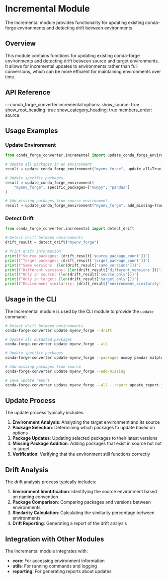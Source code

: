 # Incremental Module

The Incremental module provides functionality for updating existing conda-forge environments and detecting drift between environments.

## Overview

This module contains functions for updating existing conda-forge environments and detecting drift between source and target environments. It allows for incremental updates to environments rather than full conversions, which can be more efficient for maintaining environments over time.

## API Reference

::: conda_forge_converter.incremental
options:
show_source: true
show_root_heading: true
show_category_heading: true
members_order: source

## Usage Examples

### Update Environment

```python
from conda_forge_converter.incremental import update_conda_forge_environment

# Update all packages in an environment
result = update_conda_forge_environment("myenv_forge", update_all=True)

# Update specific packages
result = update_conda_forge_environment(
    "myenv_forge", specific_packages=["numpy", "pandas"]
)

# Add missing packages from source environment
result = update_conda_forge_environment("myenv_forge", add_missing=True)
```

### Detect Drift

```python
from conda_forge_converter.incremental import detect_drift

# Detect drift between environments
drift_result = detect_drift("myenv_forge")

# Print drift information
print(f"Source packages: {drift_result['source_package_count']}")
print(f"Target packages: {drift_result['target_package_count']}")
print(f"Same versions: {len(drift_result['same_versions'])}")
print(f"Different versions: {len(drift_result['different_versions'])}")
print(f"Only in source: {len(drift_result['source_only'])}")
print(f"Only in target: {len(drift_result['target_only'])}")
print(f"Environment similarity: {drift_result['environment_similarity']}%")
```

## Usage in the CLI

The Incremental module is used by the CLI module to provide the `update` command:

```bash
# Detect drift between environments
conda-forge-converter update myenv_forge --drift

# Update all outdated packages
conda-forge-converter update myenv_forge --all

# Update specific packages
conda-forge-converter update myenv_forge --packages numpy pandas matplotlib

# Add missing packages from source
conda-forge-converter update myenv_forge --add-missing

# Save update report
conda-forge-converter update myenv_forge --all --report update_report.json
```

## Update Process

The update process typically includes:

1. **Environment Analysis**: Analyzing the target environment and its source
1. **Package Selection**: Determining which packages to update based on options
1. **Package Updates**: Updating selected packages to their latest versions
1. **Missing Package Addition**: Adding packages that exist in source but not in target
1. **Verification**: Verifying that the environment still functions correctly

## Drift Analysis

The drift analysis process typically includes:

1. **Environment Identification**: Identifying the source environment based on naming convention
1. **Package Comparison**: Comparing packages and versions between environments
1. **Similarity Calculation**: Calculating the similarity percentage between environments
1. **Drift Reporting**: Generating a report of the drift analysis

## Integration with Other Modules

The Incremental module integrates with:

- **core**: For accessing environment information
- **utils**: For running commands and logging
- **reporting**: For generating reports about updates
